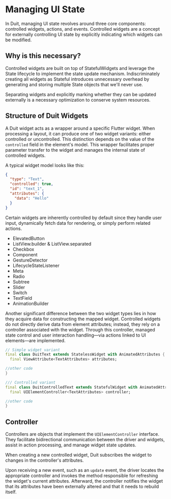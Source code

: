 # Managing UI State

In Duit, managing UI state revolves around three core components: controlled widgets, actions, and events. Controlled widgets are a concept for externally controlling UI state by explicitly indicating which widgets can be modified.

## Why is this necessary?

Controlled widgets are built on top of StatefulWidgets and leverage the State lifecycle to implement the state update mechanism. Indiscriminately creating all widgets as Stateful introduces unnecessary overhead by generating and storing multiple State objects that we'll never use.

Separating widgets and explicitly marking whether they can be updated externally is a necessary optimization to conserve system resources.

## Structure of Duit Widgets

A Duit widget acts as a wrapper around a specific Flutter widget. When processing a layout, it can produce one of two widget variants:
either controlled or uncontrolled. This distinction depends on the value of the `controlled` field in the element's model. This wrapper facilitates proper parameter transfer to the widget and manages the internal state of controlled widgets.

A typical widget model looks like this:

```json
{
  "type": "Text",
  "controlled": true,
  "id": "text_1",
  "attributes": {
    "data": "Hello"
  }
}
```

Certain widgets are inherently controlled by default since they handle user input, dynamically fetch data for rendering, or simply perform related actions.

- ElevatedButton
- ListView.builder & ListView.separated
- Checkbox
- Component
- GestureDetector
- LifecycleStateListener
- Meta
- Radio
- Subtree
- Slider
- Switch
- TextField
- AnimationBuilder

Another significant difference between the two widget types lies in how they acquire data for constructing the mapped widget. Controlled widgets do not directly derive data from element attributes; instead, they rely on a controller associated with the widget. Through this controller, managed state control and user interaction handling—via actions linked to UI elements—are implemented.

```dart
// Simple widget variant
final class DuitText extends StatelessWidget with AnimatedAttributes {
  final ViewAttribute<TextAttributes> attributes;

//other code
}

/// Controlled variant
final class DuitControlledText extends StatefulWidget with AnimatedAttributes {
  final UIElementController<TextAttributes> controller;

//other code
}
```

## Controller

Controllers are objects that implement the `UIElementController` interface. They facilitate bidirectional communication between the driver and widgets, assist in action processing, and manage widget state updates.

When creating a new controlled widget, Duit subscribes the widget to changes in the controller's attributes.

Upon receiving a new event, such as an `update` event, the driver locates the appropriate controller and invokes the method responsible for refreshing the widget's current attributes. Afterward, the controller notifies the widget that its attributes have been externally altered and that it needs to rebuild itself.
